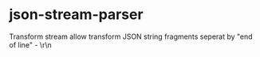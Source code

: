 # json-stream-parser
Transform stream allow transform JSON string fragments seperat by "end of line" - \r\n
